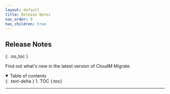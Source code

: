 ```yaml
---
layout: default
title: Release Notes
nav_order: 9
has_children: true
---
```


## Release Notes
{: .no_toc }

Find out what's new in the latest version of CloudM Migrate. 

<a name="top"></a>
<details open markdown="block">
  <summary>
    Table of contents
  </summary>
  {: .text-delta }
1. TOC
{:toc}
</details>

---
